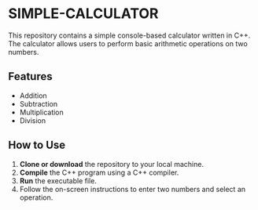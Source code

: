 # SIMPLE-CALCULATOR

This repository contains a simple console-based calculator written in C++. The calculator allows users to perform basic arithmetic operations on two numbers.

## Features

- Addition
- Subtraction
- Multiplication
- Division

## How to Use

1. **Clone or download** the repository to your local machine.
2. **Compile** the C++ program using a C++ compiler.
3. **Run** the executable file.
4. Follow the on-screen instructions to enter two numbers and select an operation.

